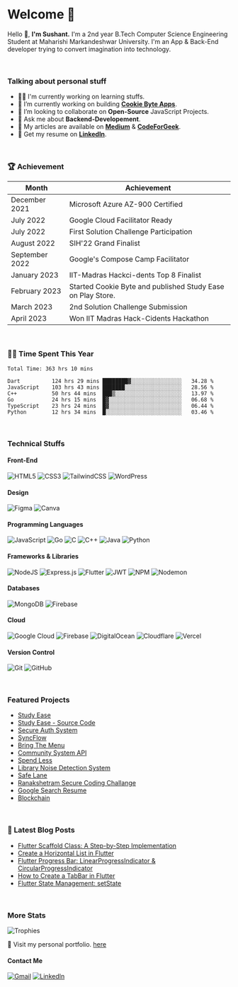 <!-- ![Header](https://raw.githubusercontent.com/sushant102004/sushant102004/main/github-header.png) -->

# Welcome  🤗
Hello 👋, <b>I'm Sushant.</b> I'm a 2nd year B.Tech Computer Science Engineering Student at Maharishi Markandeshwar University. I'm an App & Back-End developer trying to convert imagination into technology. 

<br>

### Talking about personal stuff
<ul>
<li>👨‍💻  I'm currently working on learning stuffs.</li>
<li>🔭 I’m currently working on building <a href="https://play.google.com/store/apps/developer?id=Cookie+Byte+Apps" ><b>Cookie Byte Apps</b></a>.</li>
<li>👯 I’m looking to collaborate on <b>Open-Source</b> JavaScript Projects.</li>
<li>💬 Ask me about <b>Backend-Developement</b>.</li>
<li>📝 My articles are available on <a href = "https://medium.com/@CyberBoySushant"><b>Medium</b></a> & <a href="https://codeforgeek.com/author/sushant/"><b>CodeForGeek</b></a>.</li>
<li>📄 Get my resume on <a href="https://linkedin.com/in/sushant102004"><b>LinkedIn</b></a>.</li>
</ul>

<br>

### 🏆  Achievement
|    Month       |         Achievement                                         |
|----------------|-------------------------------------------------------------|
| December 2021  | Microsoft Azure AZ-900 Certified                            |
| July 2022      | Google Cloud Facilitator Ready                              |
| July 2022      | First Solution Challenge Participation                      |
| August 2022    | SIH'22 Grand Finalist                                       |
| September 2022 | Google's Compose Camp Facilitator                           |
| January  2023  | IIT-Madras Hackci-dents Top 8 Finalist                      |
| February 2023  | Started Cookie Byte and published Study Ease on Play Store. |
| March 2023     | 2nd Solution Challenge Submission                           |
| April 2023     | Won IIT Madras Hack-Cidents Hackathon                       |


<br>


### 👨‍💻 Time Spent This Year
<!--START_SECTION:waka-->

```text
Total Time: 363 hrs 10 mins

Dart          124 hrs 29 mins ████████▓░░░░░░░░░░░░░░░░   34.28 %
JavaScript    103 hrs 43 mins ███████░░░░░░░░░░░░░░░░░░   28.56 %
C++           50 hrs 44 mins  ███▒░░░░░░░░░░░░░░░░░░░░░   13.97 %
Go            24 hrs 15 mins  █▓░░░░░░░░░░░░░░░░░░░░░░░   06.68 %
TypeScript    23 hrs 24 mins  █▓░░░░░░░░░░░░░░░░░░░░░░░   06.44 %
Python        12 hrs 34 mins  █░░░░░░░░░░░░░░░░░░░░░░░░   03.46 %
```

<!--END_SECTION:waka-->

<br>


### Technical Stuffs
#### Front-End
![HTML5](https://img.shields.io/badge/html5-%23E34F26.svg?style=for-the-badge&logo=html5&logoColor=white)
![CSS3](https://img.shields.io/badge/css3-%231572B6.svg?style=for-the-badge&logo=css3&logoColor=white)
![TailwindCSS](https://img.shields.io/badge/tailwindcss-%2338B2AC.svg?style=for-the-badge&logo=tailwind-css&logoColor=white)
![WordPress](https://img.shields.io/badge/WordPress-%23117AC9.svg?style=for-the-badge&logo=WordPress&logoColor=white)
  
#### Design
![Figma](https://img.shields.io/badge/figma-%23F24E1E.svg?style=for-the-badge&logo=figma&logoColor=white)
![Canva](https://img.shields.io/badge/Canva-%2300C4CC.svg?style=for-the-badge&logo=Canva&logoColor=white)

#### Programming Languages
![JavaScript](https://img.shields.io/badge/javascript-%23323330.svg?style=for-the-badge&logo=javascript&logoColor=%23F7DF1E)
![Go](https://img.shields.io/badge/go-%2300ADD8.svg?style=for-the-badge&logo=go&logoColor=white)
![C](https://img.shields.io/badge/c-%2300599C.svg?style=for-the-badge&logo=c&logoColor=white)
![C++](https://img.shields.io/badge/c++-%2300599C.svg?style=for-the-badge&logo=c%2B%2B&logoColor=white)
![Java](https://img.shields.io/badge/java-%23ED8B00.svg?style=for-the-badge&logo=java&logoColor=white)
![Python](https://img.shields.io/badge/python-3670A0?style=for-the-badge&logo=python&logoColor=ffdd54)


#### Frameworks & Libraries
![NodeJS](https://img.shields.io/badge/node.js-6DA55F?style=for-the-badge&logo=node.js&logoColor=white)
![Express.js](https://img.shields.io/badge/express.js-%23404d59.svg?style=for-the-badge&logo=express&logoColor=%2361DAFB)
![Flutter](https://img.shields.io/badge/Flutter-%2302569B.svg?style=for-the-badge&logo=Flutter&logoColor=white)
![JWT](https://img.shields.io/badge/JWT-black?style=for-the-badge&logo=JSON%20web%20tokens)
![NPM](https://img.shields.io/badge/NPM-%23CB3837.svg?style=for-the-badge&logo=npm&logoColor=white)
![Nodemon](https://img.shields.io/badge/NODEMON-%23323330.svg?style=for-the-badge&logo=nodemon&logoColor=%BBDEAD)

#### Databases
![MongoDB](https://img.shields.io/badge/MongoDB-%234ea94b.svg?style=for-the-badge&logo=mongodb&logoColor=white)
![Firebase](https://img.shields.io/badge/Firebase-039BE5?style=for-the-badge&logo=Firebase&logoColor=white)

#### Cloud
![Google Cloud](https://img.shields.io/badge/GoogleCloud-%234285F4.svg?style=for-the-badge&logo=google-cloud&logoColor=white)
![Firebase](https://img.shields.io/badge/firebase-%23039BE5.svg?style=for-the-badge&logo=firebase)
![DigitalOcean](https://img.shields.io/badge/DigitalOcean-%230167ff.svg?style=for-the-badge&logo=digitalOcean&logoColor=white)
![Cloudflare](https://img.shields.io/badge/Cloudflare-F38020?style=for-the-badge&logo=Cloudflare&logoColor=white)
![Vercel](https://img.shields.io/badge/vercel-%23000000.svg?style=for-the-badge&logo=vercel&logoColor=white)

#### Version Control
![Git](https://img.shields.io/badge/git-%23F05033.svg?style=for-the-badge&logo=git&logoColor=white)
![GitHub](https://img.shields.io/badge/github-%23121011.svg?style=for-the-badge&logo=github&logoColor=white)

<br>

### Featured Projects
<ul>
<li><a href="https://play.google.com/store/apps/details?id=com.sushant.studyease"> Study Ease</a> </li>
<li><a href="https://github.com/sushant102004/Study-Ease-Open-Source">Study Ease - Source Code</a></li>
<li><a href="https://github.com/sushant102004/Secure-Auth-System"> Secure Auth System</a></li>
<li><a href="https://github.com/sushant102004/SyncFlow">SyncFlow</a></li>
<li><a href="https://github.com/sushant102004/Bring-The-Menu"> Bring The Menu </a></li>
<li><a href="https://github.com/sushant102004/Community-System-The-Internet-Folks"> Community System API</a></li>
<li><a href="https://github.com/sushant102004/Spend-Less">Spend Less </a></li>
<li><a href="https://github.com/sushant102004/Noise-Detection-System"> Library Noise Detection System</a></li>
<li><a href="https://github.com/sushant102004/SafeLane">Safe Lane</a></li>
<li><a href="https://github.com/sushant102004/Ranakshetram-Secure-Coding-Challange">Ranakshetram Secure Coding Challange</a></li>
<li><a href="https://github.com/sushant102004/Google-Search-Resume">Google Search Resume </a></li>
<li><a href="https://github.com/sushant102004/Blockchain-Python">Blockchain </a></li>
</ul>

<br>

### 📔 Latest Blog Posts
<!-- BLOG-POST-LIST:START -->
- [Flutter Scaffold Class: A Step-by-Step Implementation](https://codeforgeek.com/flutter-scaffold-class/)
- [Create a Horizontal List in Flutter](https://codeforgeek.com/horizontal-list-in-flutter/)
- [Flutter Progress Bar: LinearProgressIndicator &amp; CircularProgressIndicator](https://codeforgeek.com/flutter-progress-bar/)
- [How to Create a TabBar in Flutter](https://codeforgeek.com/flutter-tabbar/)
- [Flutter State Management: setState](https://codeforgeek.com/flutter-state-management/)
<!-- BLOG-POST-LIST:END -->


<br>

### More Stats

![Trophies](https://github-profile-trophy.vercel.app/?username=sushant102004&theme=onedark&column=8&margin-w=12&margin-h=15)

🚀 Visit my personal portfolio. [here](https://codewithsushant.me)

#### Contact Me
<a href="mailto:sushant.dhiman9812@gmail.com">![Gmail](https://img.shields.io/badge/Gmail-D14836?style=for-the-badge&logo=gmail&logoColor=white)</a>
<a href="https://linkedin.com/in/sushant102004">![LinkedIn](https://img.shields.io/badge/linkedin-%230077B5.svg?style=for-the-badge&logo=linkedin&logoColor=white)</a>

